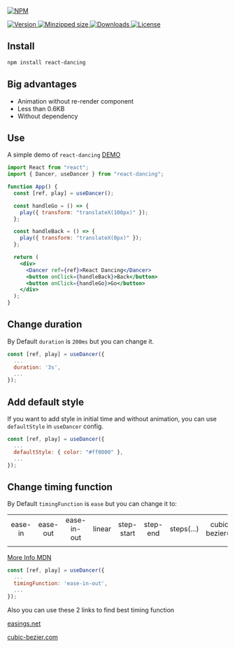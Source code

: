 [![NPM](https://nodei.co/npm/react-dancing.png)](https://nodei.co/npm/react-dancing/)

<a href="https://www.npmjs.com/package/react-dancing">
  <img src="https://img.shields.io/npm/v/react-dancing.svg" alt="Version">
</a>

<a href="https://bundlephobia.com/result?p=react-dancing">
<img src="https://badgen.net/bundlephobia/minzip/react-dancing" alt="Minzipped size">
</a>

<a href="https://www.npmjs.com/package/react-dancing">
  <img src="https://badgen.net/npm/dt/react-dancing" alt="Downloads">
</a>

<a href="https://www.npmjs.com/package/react-dancing">
  <img src="https://img.shields.io/npm/l/react-dancing.svg" alt="License">
</a>

## Install

```bash
npm install react-dancing
```

## Big advantages

- Animation without re-render component
- Less than 0.6KB
- Without dependency

## Use

A simple demo of `react-dancing` [DEMO](https://codesandbox.io/s/react-dancing-first-sample-1rnky)

```jsx
import React from "react";
import { Dancer, useDancer } from "react-dancing";

function App() {
  const [ref, play] = useDancer();

  const handleGo = () => {
    play({ transform: "translateX(100px)" });
  };

  const handleBack = () => {
    play({ transform: "translateX(0px)" });
  };

  return (
    <div>
      <Dancer ref={ref}>React Dancing</Dancer>
      <button onClick={handleBack}>Back</button>
      <button onClick={handleGo}>Go</button>
    </div>
  );
}
```

## Change duration

By Default `duration` is `200ms` but you can change it.

```jsx
const [ref, play] = useDancer({
  ...
  duration: '3s',
  ...
});
```

## Add default style

If you want to add style in initial time and without
animation, you can use `defaultStyle` in `useDancer` config.

```jsx
const [ref, play] = useDancer({
  ...
  defaultStyle: { color: "#ff0000" },
  ...
});
```

## Change timing function

By Default `timingFunction` is `ease` but you can change it to:

|         |          |             |        |            |          |            |                   |         |         |       |
| :-----: | :------: | :---------: | :----: | :--------: | :------: | :--------: | :---------------: | :-----: | :-----: | :---: |
| ease-in | ease-out | ease-in-out | linear | step-start | step-end | steps(...) | cubic-bezier(...) | inherit | initial | unset |
|         |          |             |        |            |          |            |                   |         |         |       |

[More Info MDN](https://developer.mozilla.org/en-US/docs/Web/CSS/transition-timing-function)

```jsx
const [ref, play] = useDancer({
  ...
  timingFunction: 'ease-in-out',
  ...
});
```

Also you can use these 2 links to find best timing function

[easings.net](https://easings.net/)

[cubic-bezier.com](https://cubic-bezier.com/)
